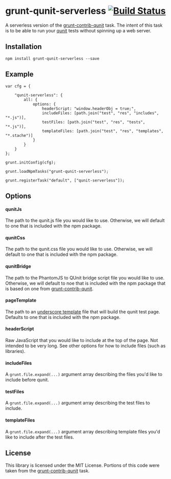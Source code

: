 grunt-qunit-serverless [![Build Status](https://travis-ci.org/jgable/grunt-qunit-serverless.png?branch=master)](https://travis-ci.org/jgable/grunt-qunit-serverless)
======================

A serverless version of the [grunt-contrib-qunit](https://github.com/gruntjs/grunt-contrib-qunit) task.  The intent of this task is to be able to run your [qunit](http://qunitjs.com/) tests without spinning up a web server.

## Installation

    npm install grunt-qunit-serverless --save

## Example

    var cfg = {
    	
    	"qunit-serverless": {
    		all: {
    			options: {
    				headerScript: "window.headerObj = true;",
    				includeFiles: [path.join("test", "res", "includes", "*.js")],
    				testFiles: [path.join("test", "res", "tests", "*.js")],
    				templateFiles: [path.join("test", "res", "templates", "*.stache")]
    			}
    		}
    	}
    };
    
    grunt.initConfig(cfg);
    
    grunt.loadNpmTasks("grunt-qunit-serverless");
    
    grunt.registerTask("default", ["qunit-serverless"]);

## Options

#### qunitJs

The path to the qunit.js file you would like to use.  Otherwise, we will default to one that is included with the npm package.

#### qunitCss

The path to the qunit.css file you would like to use.  Otherwise, we will default to one that is included with the npm package.

#### qunitBridge

The path to the PhantomJS to QUnit bridge script file you would like to use.  Otherwise, we will default to noe that is included with the npm package that is based on one from [grunt-contrib-qunit](https://github.com/gruntjs/grunt-contrib-qunit/blob/master/phantomjs/bridge.js).

#### pageTemplate

The path to an [underscore template](http://underscorejs.org/#template) file that will build the qunit test page.  Defaults to one that is included with the npm package.

#### headerScript

Raw JavaScript that you would like to include at the top of the page.  Not intended to be very long.  See other options for how to include files (such as libraries).

#### includeFiles

A `grunt.file.expand(...)` argument array describing the files you'd like to include before qunit.

#### testFiles

A `grunt.file.expand(...)` argument array describing the test files to include.

#### templateFiles

A `grunt.file.expand(...)` argument array describing template files you'd like to include after the test files.

## License

This library is licensed under the MIT License.  Portions of this code were taken from the [grunt-contrib-qunit](https://github.com/gruntjs/grunt-contrib-qunit) task.

